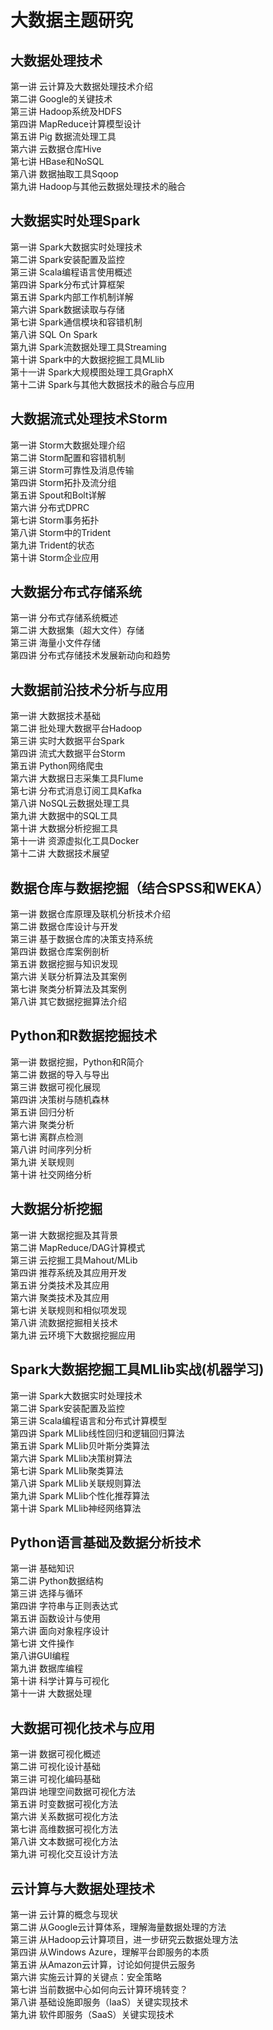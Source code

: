 # 大数据主题研究   
   
## 大数据处理技术   
第一讲 云计算及大数据处理技术介绍      
第二讲 Google的关键技术      
第三讲 Hadoop系统及HDFS      
第四讲 MapReduce计算模型设计      
第五讲 Pig 数据流处理工具      
第六讲 云数据仓库Hive      
第七讲 HBase和NoSQL      
第八讲 数据抽取工具Sqoop      
第九讲 Hadoop与其他云数据处理技术的融合      
   
## 大数据实时处理Spark   
第一讲 Spark大数据实时处理技术   
第二讲 Spark安装配置及监控   
第三讲 Scala编程语言使用概述   
第四讲 Spark分布式计算框架   
第五讲 Spark内部工作机制详解   
第六讲 Spark数据读取与存储   
第七讲 Spark通信模块和容错机制   
第八讲 SQL On Spark   
第九讲 Spark流数据处理工具Streaming   
第十讲 Spark中的大数据挖掘工具MLlib   
第十一讲 Spark大规模图处理工具GraphX   
第十二讲 Spark与其他大数据技术的融合与应用   
   
## 大数据流式处理技术Storm   
第一讲 Storm大数据处理介绍   
第二讲 Storm配置和容错机制   
第三讲 Storm可靠性及消息传输   
第四讲 Storm拓扑及流分组   
第五讲 Spout和Bolt详解   
第六讲 分布式DPRC   
第七讲 Storm事务拓扑   
第八讲 Storm中的Trident   
第九讲 Trident的状态   
第十讲 Storm企业应用   
   
## 大数据分布式存储系统   
第一讲 分布式存储系统概述   
第二讲 大数据集（超大文件）存储   
第三讲 海量小文件存储   
第四讲 分布式存储技术发展新动向和趋势   
   
## 大数据前沿技术分析与应用   
第一讲 大数据技术基础   
第二讲 批处理大数据平台Hadoop   
第三讲 实时大数据平台Spark   
第四讲 流式大数据平台Storm   
第五讲 Python网络爬虫   
第六讲 大数据日志采集工具Flume   
第七讲 分布式消息订阅工具Kafka   
第八讲 NoSQL云数据处理工具   
第九讲 大数据中的SQL工具   
第十讲 大数据分析挖掘工具   
第十一讲 资源虚拟化工具Docker   
第十二讲 大数据技术展望   
   
## 数据仓库与数据挖掘（结合SPSS和WEKA）   
第一讲 数据仓库原理及联机分析技术介绍   
第二讲 数据仓库设计与开发   
第三讲 基于数据仓库的决策支持系统   
第四讲 数据仓库案例剖析   
第五讲 数据挖掘与知识发现   
第六讲 关联分析算法及其案例   
第七讲 聚类分析算法及其案例   
第八讲 其它数据挖掘算法介绍   
   
## Python和R数据挖掘技术   
第一讲 数据挖掘，Python和R简介   
第二讲 数据的导入与导出   
第三讲 数据可视化展现   
第四讲 决策树与随机森林   
第五讲 回归分析   
第六讲 聚类分析   
第七讲 离群点检测   
第八讲 时间序列分析   
第九讲 关联规则   
第十讲 社交网络分析   
   
## 大数据分析挖掘   
第一讲 大数据挖掘及其背景   
第二讲 MapReduce/DAG计算模式   
第三讲 云挖掘工具Mahout/MLib    
第四讲 推荐系统及其应用开发   
第五讲 分类技术及其应用   
第六讲 聚类技术及其应用   
第七讲 关联规则和相似项发现   
第八讲 流数据挖掘相关技术   
第九讲 云环境下大数据挖掘应用   
   
## Spark大数据挖掘工具MLlib实战(机器学习)   
第一讲 Spark大数据实时处理技术   
第二讲 Spark安装配置及监控   
第三讲 Scala编程语言和分布式计算模型    
第四讲 Spark MLlib线性回归和逻辑回归算法   
第五讲 Spark MLlib贝叶斯分类算法   
第六讲 Spark MLlib决策树算法   
第七讲 Spark MLlib聚类算法   
第八讲 Spark MLlib关联规则算法   
第九讲 Spark MLlib个性化推荐算法   
第十讲 Spark MLlib神经网络算法   
   
## Python语言基础及数据分析技术   
第一讲 基础知识   
第二讲 Python数据结构   
第三讲 选择与循环   
第四讲 字符串与正则表达式   
第五讲 函数设计与使用   
第六讲 面向对象程序设计   
第七讲 文件操作   
第八讲GUI编程   
第九讲 数据库编程   
第十讲 科学计算与可视化   
第十一讲 大数据处理   
   
## 大数据可视化技术与应用   
第一讲 数据可视化概述   
第二讲 可视化设计基础   
第三讲 可视化编码基础   
第四讲 地理空间数据可视化方法     
第五讲 时变数据可视化方法   
第六讲 关系数据可视化方法   
第七讲 高维数据可视化方法   
第八讲 文本数据可视化方法   
第九讲 可视化交互设计方法   
   
## 云计算与大数据处理技术   
第一讲 云计算的概念与现状   
第二讲 从Google云计算体系，理解海量数据处理的方法   
第三讲 从Hadoop云计算项目，进一步研究云数据处理方法   
第四讲 从Windows Azure，理解平台即服务的本质   
第五讲 从Amazon云计算，讨论如何提供云服务   
第六讲 实施云计算的关键点：安全策略   
第七讲 当前数据中心如何向云计算环境转变？    
第八讲 基础设施即服务（IaaS）关键实现技术   
第九讲 软件即服务（SaaS）关键实现技术   
   

